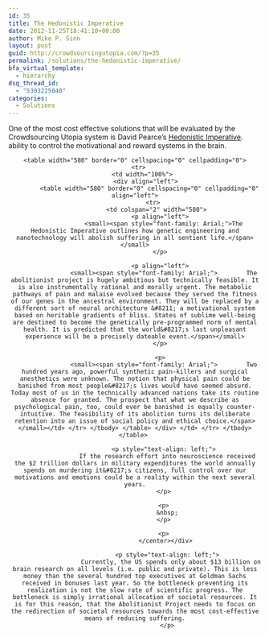 ```yaml
---
id: 35
title: The Hedonistic Imperative
date: 2012-11-25T18:41:10+00:00
author: Mike P. Sinn
layout: post
guid: http://crowdsourcingutopia.com/?p=35
permalink: /solutions/the-hedonistic-imperative/
bfa_virtual_template:
  - hierarchy
dsq_thread_id:
  - "5303225040"
categories:
  - Solutions
---
```

One of the most cost effective solutions that will be evaluated by the Crowdsourcing Utopia system is David Pearce&#8217;s [Hedonistic Imperative](http://web.archive.org/web/20161019211101/https://www.hedweb.com/). ability to control the motivational and reward systems in the brain.

<div align="center">
  <center>
    </p> 
    
    <table width="580" border="0" cellspacing="0" cellpadding="0">
      <tr>
        <td width="100%">
          <div align="left">
            <table width="580" border="0" cellspacing="0" cellpadding="0" align="left">
              <tr>
                <td colspan="2" width="580">
                  <p align="left">
                    <small><span style="font-family: Arial;">The Hedonistic Imperative outlines how genetic engineering and nanotechnology will abolish suffering in all sentient life.</span></small>
                  </p>
                  
                  <p align="left">
                    <small><span style="font-family: Arial;">        The abolitionist project is hugely ambitious but technically feasible. It is also instrumentally rational and morally urgent. The metabolic pathways of pain and malaise evolved because they served the fitness of our genes in the ancestral environment. They will be replaced by a different sort of neural architecture &#8211; a motivational system based on heritable gradients of bliss. States of sublime well-being are destined to become the genetically pre-programmed norm of mental health. It is predicted that the world&#8217;s last unpleasant experience will be a precisely dateable event.</span></small>
                  </p>
                  
                  <p>
                    <small><span style="font-family: Arial;">        Two hundred years ago, powerful synthetic pain-killers and surgical anesthetics were unknown. The notion that physical pain could be banished from most people&#8217;s lives would have seemed absurd. Today most of us in the technically advanced nations take its routine absence for granted. The prospect that what we describe as psychological pain, too, could ever be banished is equally counter-intuitive. The feasibility of its abolition turns its deliberate retention into an issue of social policy and ethical choice.</span></small></td> </tr> </tbody> </table> </div> </td> </tr> </tbody> </table> 
                    
                    <p style="text-align: left;">
                      If the research effort into neuroscience received the $2 trillion dollars in military expenditures the world annually spends on murdering it&#8217;s citizens, full control over our motivations and emotions could be a reality within the next several years.
                    </p>
                    
                    <p>
                      &nbsp;
                    </p>
                    
                    <p>
                      </center></div> 
                      
                      <p style="text-align: left;">
                        Currently, the US spends only about $13 billion on brain research on all levels (i.e. public and private). This is less money than the several hundred top executives at Goldman Sachs received in bonuses last year. So the bottleneck preventing its realization is not the slow rate of scientific progress. The bottleneck is simply irrational allocation of societal resources. It is for this reason, that the Abolitionist Project needs to focus on the redirection of societal resources towards the most cost-effective means of reducing suffering.
                      </p>